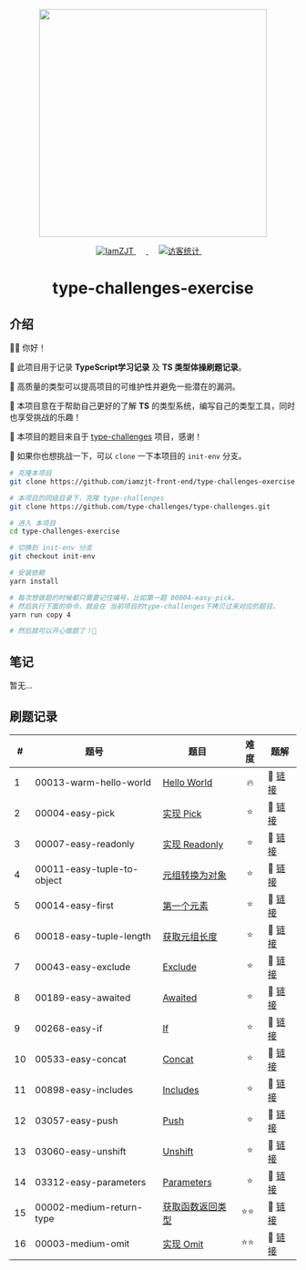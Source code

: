 <p align="center">
  <a href="https://github.com/type-challenges/type-challenges">
    <img src="https://github.com/type-challenges/type-challenges/blob/main/screenshots/logo.svg" width="400" alt=""/>
  </a>
</p>

<p align="center">
  <a href="https://github.com/iamzjt-front-end">
    <img src="https://img.shields.io/badge/Github-iamzjt--front--end-blue" alt="IamZJT" />
  </a>&emsp;
  <a href="https://www.typescriptlang.org/play?install-plugin=%40type-challenges%2Fplayground-plugin">
    <img src="https://img.shields.io/badge/Playground-143?logo=typescript&color=3178C6&logoColor=fff"  alt=""/>
  </a>&emsp;
  <a href="https://github.com/iamzjt-front-end">
    <img src="https://komarev.com/ghpvc/?username=iamzjt-front-end&label=++访客统计++&color=lightgrey" alt="访客统计" />
  </a>&emsp;
</p>

<h1 align="center">
  type-challenges-exercise
</h1>

## 介绍

👨‍💻 你好！

🔸 此项目用于记录 **TypeScript学习记录** 及 **TS 类型体操刷题记录**。

🔸 高质量的类型可以提高项目的可维护性并避免一些潜在的漏洞。

🔸 本项目意在于帮助自己更好的了解 **TS** 的类型系统，编写自己的类型工具，同时也享受挑战的乐趣！

🔸 本项目的题目来自于 [type-challenges](https://github.com/type-challenges/type-challenges) 项目，感谢！

🔸 如果你也想挑战一下，可以 `clone` 一下本项目的 `init-env` 分支。

```bash
# 克隆本项目
git clone https://github.com/iamzjt-front-end/type-challenges-exercise.git

# 本项目的同级目录下，克隆 type-challenges
git clone https://github.com/type-challenges/type-challenges.git

# 进入 本项目
cd type-challenges-exercise

# 切换到 init-env 分支
git checkout init-env

# 安装依赖
yarn install

# 每次想做题的时候都只需要记住编号，比如第一题 00004-easy-pick。
# 然后执行下面的命令，就会在 当前项目的type-challenges下拷贝过来对应的题目。
yarn run copy 4

# 然后就可以开心做题了！🤩
```

## 笔记

暂无...

## 刷题记录

<table>
  <thead>
    <tr>
      <th>#</th>
      <th>题号</th>
      <th>题目</th>
      <th>难度</th>
      <th>题解</th>
    </tr>
  </thead>
  <tbody>
    <tr>
      <td>1</td>
      <td>00013-warm-hello-world</td>
      <td>
        <a href="https://github.com/iamzjt-front-end/type-challenges-exercise/blob/main/type-challenges/00013-warm-hello-world/README.zh-CN.md">Hello World</a>
      </td>
      <td align="center">🔥</td>
      <td>
        🎯 <a href="https://github.com/iamzjt-front-end/type-challenges-exercise/blob/main/type-challenges/00013-warm-hello-world/template.ts">链接</a>
      </td>
    </tr>
    <tr>
      <td>2</td>
      <td>00004-easy-pick</td>
      <td>
        <a href="https://github.com/iamzjt-front-end/type-challenges-exercise/blob/main/type-challenges/00004-easy-pick/README.zh-CN.md">实现 Pick</a>
      </td>
      <td align="center">⭐</td>
      <td>
        🎯 <a href="https://github.com/iamzjt-front-end/type-challenges-exercise/blob/main/type-challenges/00004-easy-pick/template.ts">链接</a>
      </td>
    </tr>
    <tr>
      <td>3</td>
      <td>00007-easy-readonly<td>
        <a href="https://github.com/iamzjt-front-end/type-challenges-exercise/blob/main/type-challenges/00007-easy-readonly/README.zh-CN.md">实现 Readonly</a>
      </td>
      <td align="center">⭐</td>
      <td>
        🎯 <a href="https://github.com/iamzjt-front-end/type-challenges-exercise/blob/main/type-challenges/00007-easy-readonly/template.ts">链接</a>
      </td>
    </tr>
    <tr>
      <td>4</td>
      <td>00011-easy-tuple-to-object</td>
      <td>
        <a href="https://github.com/iamzjt-front-end/type-challenges-exercise/blob/main/type-challenges/00011-easy-tuple-to-object/README.zh-CN.md">元组转换为对象</a>
      </td>
      <td align="center">⭐</td>
      <td>
        🎯 <a href="https://github.com/iamzjt-front-end/type-challenges-exercise/blob/main/type-challenges/00011-easy-tuple-to-object/template.ts">链接</a>
      </td>
    </tr>
    <tr>
      <td>5</td>
      <td>00014-easy-first</td>
      <td>
        <a href="https://github.com/iamzjt-front-end/type-challenges-exercise/blob/main/type-challenges/00014-easy-first/README.zh-CN.md">第一个元素</a>
      </td>
      <td align="center">⭐</td>
      <td>
        🎯 <a href="https://github.com/iamzjt-front-end/type-challenges-exercise/blob/main/type-challenges/00014-easy-first/template.ts">链接</a>
      </td>
    </tr>
    <tr>
      <td>6</td>
      <td>00018-easy-tuple-length</td>
      <td>
        <a href="https://github.com/iamzjt-front-end/type-challenges-exercise/blob/main/type-challenges/00018-easy-tuple-length/README.zh-CN.md">获取元组长度</a>
      </td>
      <td align="center">⭐</td>
      <td>
        🎯 <a href="https://github.com/iamzjt-front-end/type-challenges-exercise/blob/main/type-challenges/00018-easy-tuple-length/template.ts">链接</a>
      </td>
    </tr>
    <tr>
      <td>7</td>
      <td>00043-easy-exclude</td>
      <td>
        <a href="https://github.com/iamzjt-front-end/type-challenges-exercise/blob/main/type-challenges/00043-easy-exclude/README.zh-CN.md">Exclude</a>
      </td>
      <td align="center">⭐</td>
      <td>
        🎯 <a href="https://github.com/iamzjt-front-end/type-challenges-exercise/blob/main/type-challenges/00043-easy-exclude/template.ts">链接</a>
      </td>
    </tr>
    <tr>
      <td>8</td>
      <td>00189-easy-awaited</td>
      <td>
        <a href="https://github.com/iamzjt-front-end/type-challenges-exercise/blob/main/type-challenges/00189-easy-awaited/README.zh-CN.md">Awaited</a>
      </td>
      <td align="center">⭐</td>
      <td>
        🎯 <a href="https://github.com/iamzjt-front-end/type-challenges-exercise/blob/main/type-challenges/00189-easy-awaited/template.ts">链接</a>
      </td>
    </tr>
    <tr>
      <td>9</td>
      <td>00268-easy-if</td>
      <td>
        <a href="https://github.com/iamzjt-front-end/type-challenges-exercise/blob/main/type-challenges/00268-easy-if/README.zh-CN.md">If</a>
      </td>
      <td align="center">⭐</td>
      <td>
        🎯 <a href="https://github.com/iamzjt-front-end/type-challenges-exercise/blob/main/type-challenges/00268-easy-if/template.ts">链接</a>
      </td>
    </tr>
    <tr>
      <td>10</td>
      <td>00533-easy-concat</td>
      <td>
        <a href="https://github.com/iamzjt-front-end/type-challenges-exercise/blob/main/type-challenges/00533-easy-concat/README.zh-CN.md">Concat</a>
      </td>
      <td align="center">⭐</td>
      <td>
        🎯 <a href="https://github.com/iamzjt-front-end/type-challenges-exercise/blob/main/type-challenges/00533-easy-concat/template.ts">链接</a>
      </td>
    </tr>
    <tr>
      <td>11</td>
      <td>00898-easy-includes</td>
      <td>
        <a href="https://github.com/iamzjt-front-end/type-challenges-exercise/blob/main/type-challenges/00898-easy-includes/README.zh-CN.md">Includes</a>
      </td>
      <td align="center">⭐</td>
      <td>
        🎯 <a href="https://github.com/iamzjt-front-end/type-challenges-exercise/blob/main/type-challenges/00898-easy-includes/template.ts">链接</a>
      </td>
    </tr>
    <tr>
      <td>12</td>
      <td>03057-easy-push</td>
      <td>
        <a href="https://github.com/iamzjt-front-end/type-challenges-exercise/blob/main/type-challenges/03057-easy-push/README.zh-CN.md">Push</a>
      </td>
      <td align="center">⭐</td>
      <td>
        🎯 <a href="https://github.com/iamzjt-front-end/type-challenges-exercise/blob/main/type-challenges/03057-easy-push/template.ts">链接</a>
      </td>
    </tr>
    <tr>
      <td>13</td>
      <td>03060-easy-unshift</td>
      <td>
        <a href="https://github.com/iamzjt-front-end/type-challenges-exercise/blob/main/type-challenges/03060-easy-unshift/README.zh-CN.md">Unshift</a>
      </td>
      <td align="center">⭐</td>
      <td>
        🎯 <a href="https://github.com/iamzjt-front-end/type-challenges-exercise/blob/main/type-challenges/03060-easy-unshift/template.ts">链接</a>
      </td>
    </tr>
    <tr>
      <td>14</td>
      <td>03312-easy-parameters</td>
      <td>
        <a href="https://github.com/iamzjt-front-end/type-challenges-exercise/blob/main/type-challenges/03312-easy-parameters/README.zh-CN.md">Parameters</a>
      </td>
      <td align="center">⭐</td>
      <td>
        🎯 <a href="https://github.com/iamzjt-front-end/type-challenges-exercise/blob/main/type-challenges/03312-easy-parameters/template.ts">链接</a>
      </td>
    </tr>
    <tr>
      <td>15</td>
      <td>00002-medium-return-type</td>
      <td>
        <a href="https://github.com/iamzjt-front-end/type-challenges-exercise/blob/main/type-challenges/00002-medium-return-type/README.zh-CN.md">获取函数返回类型</a>
      </td>
      <td>⭐⭐</td>
      <td>
        🎯 <a href="https://github.com/iamzjt-front-end/type-challenges-exercise/blob/main/type-challenges/00002-medium-return-type/template.ts">链接</a>
      </td>
    </tr>
    <tr>
      <td>16</td>
      <td>00003-medium-omit</td>
      <td>
        <a href="https://github.com/iamzjt-front-end/type-challenges-exercise/blob/main/type-challenges/00003-medium-omit/README.zh-CN.md">实现 Omit</a>
      </td>
      <td>⭐⭐</td>
      <td>
        🎯 <a href="https://github.com/iamzjt-front-end/type-challenges-exercise/blob/main/type-challenges/00002-medium-return-type/template.ts">链接</a>
      </td>
    </tr>
  </tbody>
</table>
